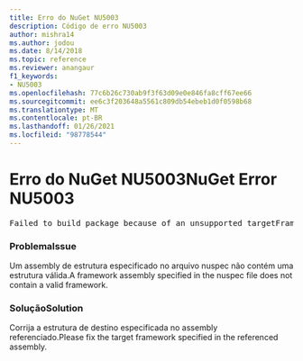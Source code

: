 ```yaml
---
title: Erro do NuGet NU5003
description: Código de erro NU5003
author: mishra14
ms.author: jodou
ms.date: 8/14/2018
ms.topic: reference
ms.reviewer: anangaur
f1_keywords:
- NU5003
ms.openlocfilehash: 77c6b26c730ab9f3f63d09e0e846fa8cff67ee66
ms.sourcegitcommit: ee6c3f203648a5561c809db54ebeb1d0f0598b68
ms.translationtype: MT
ms.contentlocale: pt-BR
ms.lasthandoff: 01/26/2021
ms.locfileid: "98778544"
---
```

# <a name="nuget-error-nu5003"></a><span data-ttu-id="d8f96-103">Erro do NuGet NU5003</span><span class="sxs-lookup"><span data-stu-id="d8f96-103">NuGet Error NU5003</span></span>
<pre>Failed to build package because of an unsupported targetFramework value on 'System.Net'.</pre>

### <a name="issue"></a><span data-ttu-id="d8f96-104">Problema</span><span class="sxs-lookup"><span data-stu-id="d8f96-104">Issue</span></span>

<span data-ttu-id="d8f96-105">Um assembly de estrutura especificado no arquivo nuspec não contém uma estrutura válida.</span><span class="sxs-lookup"><span data-stu-id="d8f96-105">A framework assembly specified in the nuspec file does not contain a valid framework.</span></span>


### <a name="solution"></a><span data-ttu-id="d8f96-106">Solução</span><span class="sxs-lookup"><span data-stu-id="d8f96-106">Solution</span></span>

<span data-ttu-id="d8f96-107">Corrija a estrutura de destino especificada no assembly referenciado.</span><span class="sxs-lookup"><span data-stu-id="d8f96-107">Please fix the target framework specified in the referenced assembly.</span></span>

